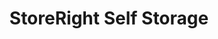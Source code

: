 ---
title: "StoreRight Self Storage"
url: /land-o-lakes/storeright-self-storage/
shop: storage rental
---